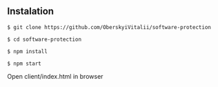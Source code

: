## Instalation

`$ git clone https://github.com/OberskyiVitalii/software-protection`

`$ cd software-protection`

`$ npm install`

`$ npm start`

Open client/index.html in browser